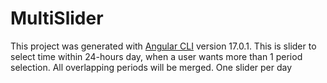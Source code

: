 # MultiSlider

This project was generated with [Angular CLI](https://github.com/angular/angular-cli) version 17.0.1.
This is slider to select time within 24-hours day, when a user wants more than 1 period selection. All overlapping periods will be merged.
One slider per day 